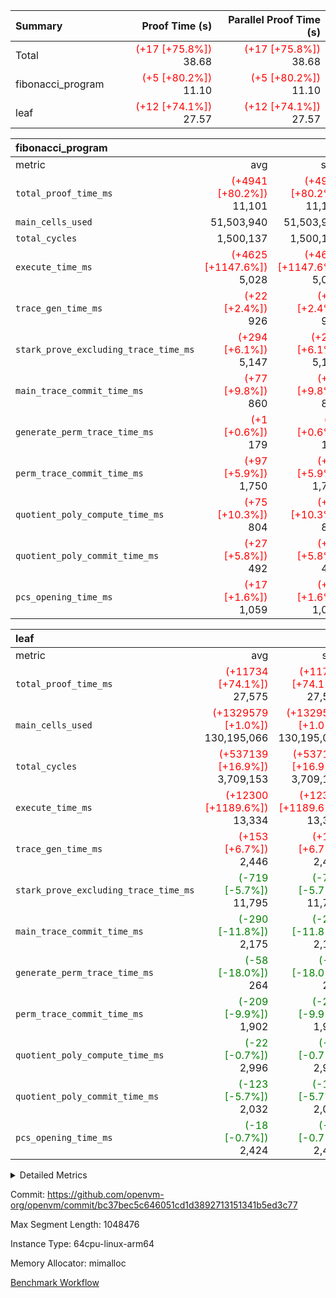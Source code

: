 | Summary | Proof Time (s) | Parallel Proof Time (s) |
|:---|---:|---:|
| Total | <span style='color: red'>(+17 [+75.8%])</span> 38.68 | <span style='color: red'>(+17 [+75.8%])</span> 38.68 |
| fibonacci_program | <span style='color: red'>(+5 [+80.2%])</span> 11.10 | <span style='color: red'>(+5 [+80.2%])</span> 11.10 |
| leaf | <span style='color: red'>(+12 [+74.1%])</span> 27.57 | <span style='color: red'>(+12 [+74.1%])</span> 27.57 |


| fibonacci_program |||||
|:---|---:|---:|---:|---:|
|metric|avg|sum|max|min|
| `total_proof_time_ms ` | <span style='color: red'>(+4941 [+80.2%])</span> 11,101 | <span style='color: red'>(+4941 [+80.2%])</span> 11,101 | <span style='color: red'>(+4941 [+80.2%])</span> 11,101 | <span style='color: red'>(+4941 [+80.2%])</span> 11,101 |
| `main_cells_used     ` |  51,503,940 |  51,503,940 |  51,503,940 |  51,503,940 |
| `total_cycles        ` |  1,500,137 |  1,500,137 |  1,500,137 |  1,500,137 |
| `execute_time_ms     ` | <span style='color: red'>(+4625 [+1147.6%])</span> 5,028 | <span style='color: red'>(+4625 [+1147.6%])</span> 5,028 | <span style='color: red'>(+4625 [+1147.6%])</span> 5,028 | <span style='color: red'>(+4625 [+1147.6%])</span> 5,028 |
| `trace_gen_time_ms   ` | <span style='color: red'>(+22 [+2.4%])</span> 926 | <span style='color: red'>(+22 [+2.4%])</span> 926 | <span style='color: red'>(+22 [+2.4%])</span> 926 | <span style='color: red'>(+22 [+2.4%])</span> 926 |
| `stark_prove_excluding_trace_time_ms` | <span style='color: red'>(+294 [+6.1%])</span> 5,147 | <span style='color: red'>(+294 [+6.1%])</span> 5,147 | <span style='color: red'>(+294 [+6.1%])</span> 5,147 | <span style='color: red'>(+294 [+6.1%])</span> 5,147 |
| `main_trace_commit_time_ms` | <span style='color: red'>(+77 [+9.8%])</span> 860 | <span style='color: red'>(+77 [+9.8%])</span> 860 | <span style='color: red'>(+77 [+9.8%])</span> 860 | <span style='color: red'>(+77 [+9.8%])</span> 860 |
| `generate_perm_trace_time_ms` | <span style='color: red'>(+1 [+0.6%])</span> 179 | <span style='color: red'>(+1 [+0.6%])</span> 179 | <span style='color: red'>(+1 [+0.6%])</span> 179 | <span style='color: red'>(+1 [+0.6%])</span> 179 |
| `perm_trace_commit_time_ms` | <span style='color: red'>(+97 [+5.9%])</span> 1,750 | <span style='color: red'>(+97 [+5.9%])</span> 1,750 | <span style='color: red'>(+97 [+5.9%])</span> 1,750 | <span style='color: red'>(+97 [+5.9%])</span> 1,750 |
| `quotient_poly_compute_time_ms` | <span style='color: red'>(+75 [+10.3%])</span> 804 | <span style='color: red'>(+75 [+10.3%])</span> 804 | <span style='color: red'>(+75 [+10.3%])</span> 804 | <span style='color: red'>(+75 [+10.3%])</span> 804 |
| `quotient_poly_commit_time_ms` | <span style='color: red'>(+27 [+5.8%])</span> 492 | <span style='color: red'>(+27 [+5.8%])</span> 492 | <span style='color: red'>(+27 [+5.8%])</span> 492 | <span style='color: red'>(+27 [+5.8%])</span> 492 |
| `pcs_opening_time_ms ` | <span style='color: red'>(+17 [+1.6%])</span> 1,059 | <span style='color: red'>(+17 [+1.6%])</span> 1,059 | <span style='color: red'>(+17 [+1.6%])</span> 1,059 | <span style='color: red'>(+17 [+1.6%])</span> 1,059 |

| leaf |||||
|:---|---:|---:|---:|---:|
|metric|avg|sum|max|min|
| `total_proof_time_ms ` | <span style='color: red'>(+11734 [+74.1%])</span> 27,575 | <span style='color: red'>(+11734 [+74.1%])</span> 27,575 | <span style='color: red'>(+11734 [+74.1%])</span> 27,575 | <span style='color: red'>(+11734 [+74.1%])</span> 27,575 |
| `main_cells_used     ` | <span style='color: red'>(+1329579 [+1.0%])</span> 130,195,066 | <span style='color: red'>(+1329579 [+1.0%])</span> 130,195,066 | <span style='color: red'>(+1329579 [+1.0%])</span> 130,195,066 | <span style='color: red'>(+1329579 [+1.0%])</span> 130,195,066 |
| `total_cycles        ` | <span style='color: red'>(+537139 [+16.9%])</span> 3,709,153 | <span style='color: red'>(+537139 [+16.9%])</span> 3,709,153 | <span style='color: red'>(+537139 [+16.9%])</span> 3,709,153 | <span style='color: red'>(+537139 [+16.9%])</span> 3,709,153 |
| `execute_time_ms     ` | <span style='color: red'>(+12300 [+1189.6%])</span> 13,334 | <span style='color: red'>(+12300 [+1189.6%])</span> 13,334 | <span style='color: red'>(+12300 [+1189.6%])</span> 13,334 | <span style='color: red'>(+12300 [+1189.6%])</span> 13,334 |
| `trace_gen_time_ms   ` | <span style='color: red'>(+153 [+6.7%])</span> 2,446 | <span style='color: red'>(+153 [+6.7%])</span> 2,446 | <span style='color: red'>(+153 [+6.7%])</span> 2,446 | <span style='color: red'>(+153 [+6.7%])</span> 2,446 |
| `stark_prove_excluding_trace_time_ms` | <span style='color: green'>(-719 [-5.7%])</span> 11,795 | <span style='color: green'>(-719 [-5.7%])</span> 11,795 | <span style='color: green'>(-719 [-5.7%])</span> 11,795 | <span style='color: green'>(-719 [-5.7%])</span> 11,795 |
| `main_trace_commit_time_ms` | <span style='color: green'>(-290 [-11.8%])</span> 2,175 | <span style='color: green'>(-290 [-11.8%])</span> 2,175 | <span style='color: green'>(-290 [-11.8%])</span> 2,175 | <span style='color: green'>(-290 [-11.8%])</span> 2,175 |
| `generate_perm_trace_time_ms` | <span style='color: green'>(-58 [-18.0%])</span> 264 | <span style='color: green'>(-58 [-18.0%])</span> 264 | <span style='color: green'>(-58 [-18.0%])</span> 264 | <span style='color: green'>(-58 [-18.0%])</span> 264 |
| `perm_trace_commit_time_ms` | <span style='color: green'>(-209 [-9.9%])</span> 1,902 | <span style='color: green'>(-209 [-9.9%])</span> 1,902 | <span style='color: green'>(-209 [-9.9%])</span> 1,902 | <span style='color: green'>(-209 [-9.9%])</span> 1,902 |
| `quotient_poly_compute_time_ms` | <span style='color: green'>(-22 [-0.7%])</span> 2,996 | <span style='color: green'>(-22 [-0.7%])</span> 2,996 | <span style='color: green'>(-22 [-0.7%])</span> 2,996 | <span style='color: green'>(-22 [-0.7%])</span> 2,996 |
| `quotient_poly_commit_time_ms` | <span style='color: green'>(-123 [-5.7%])</span> 2,032 | <span style='color: green'>(-123 [-5.7%])</span> 2,032 | <span style='color: green'>(-123 [-5.7%])</span> 2,032 | <span style='color: green'>(-123 [-5.7%])</span> 2,032 |
| `pcs_opening_time_ms ` | <span style='color: green'>(-18 [-0.7%])</span> 2,424 | <span style='color: green'>(-18 [-0.7%])</span> 2,424 | <span style='color: green'>(-18 [-0.7%])</span> 2,424 | <span style='color: green'>(-18 [-0.7%])</span> 2,424 |



<details>
<summary>Detailed Metrics</summary>

| group | num_segments | keygen_time_ms | commit_exe_time_ms |
| --- | --- | --- | --- |
| fibonacci_program | 1 | 358 | 6 | 

| group | air_name | quotient_deg | interactions | constraints |
| --- | --- | --- | --- | --- |
| fibonacci_program | AccessAdapterAir<16> | 2 | 5 | 14 | 
| fibonacci_program | AccessAdapterAir<2> | 2 | 5 | 14 | 
| fibonacci_program | AccessAdapterAir<32> | 2 | 5 | 14 | 
| fibonacci_program | AccessAdapterAir<4> | 2 | 5 | 14 | 
| fibonacci_program | AccessAdapterAir<64> | 2 | 5 | 14 | 
| fibonacci_program | AccessAdapterAir<8> | 2 | 5 | 14 | 
| fibonacci_program | BitwiseOperationLookupAir<8> | 2 | 2 | 4 | 
| fibonacci_program | MemoryMerkleAir<8> | 2 | 4 | 40 | 
| fibonacci_program | PersistentBoundaryAir<8> | 2 | 3 | 6 | 
| fibonacci_program | PhantomAir | 2 | 3 | 5 | 
| fibonacci_program | Poseidon2PeripheryAir<BabyBearParameters>, 1> | 2 | 1 | 286 | 
| fibonacci_program | ProgramAir | 1 | 1 | 4 | 
| fibonacci_program | RangeTupleCheckerAir<2> | 1 | 1 | 4 | 
| fibonacci_program | VariableRangeCheckerAir | 1 | 1 | 4 | 
| fibonacci_program | VmAirWrapper<Rv32BaseAluAdapterAir, BaseAluCoreAir<4, 8> | 2 | 19 | 43 | 
| fibonacci_program | VmAirWrapper<Rv32BaseAluAdapterAir, LessThanCoreAir<4, 8> | 2 | 17 | 39 | 
| fibonacci_program | VmAirWrapper<Rv32BaseAluAdapterAir, ShiftCoreAir<4, 8> | 2 | 23 | 90 | 
| fibonacci_program | VmAirWrapper<Rv32BranchAdapterAir, BranchEqualCoreAir<4> | 2 | 11 | 25 | 
| fibonacci_program | VmAirWrapper<Rv32BranchAdapterAir, BranchLessThanCoreAir<4, 8> | 2 | 13 | 41 | 
| fibonacci_program | VmAirWrapper<Rv32CondRdWriteAdapterAir, Rv32JalLuiCoreAir> | 2 | 10 | 22 | 
| fibonacci_program | VmAirWrapper<Rv32HintStoreAdapterAir, Rv32HintStoreCoreAir> | 2 | 15 | 17 | 
| fibonacci_program | VmAirWrapper<Rv32JalrAdapterAir, Rv32JalrCoreAir> | 2 | 16 | 20 | 
| fibonacci_program | VmAirWrapper<Rv32LoadStoreAdapterAir, LoadSignExtendCoreAir<4, 8> | 2 | 18 | 33 | 
| fibonacci_program | VmAirWrapper<Rv32LoadStoreAdapterAir, LoadStoreCoreAir<4> | 2 | 17 | 38 | 
| fibonacci_program | VmAirWrapper<Rv32MultAdapterAir, DivRemCoreAir<4, 8> | 2 | 25 | 88 | 
| fibonacci_program | VmAirWrapper<Rv32MultAdapterAir, MulHCoreAir<4, 8> | 2 | 24 | 38 | 
| fibonacci_program | VmAirWrapper<Rv32MultAdapterAir, MultiplicationCoreAir<4, 8> | 2 | 19 | 26 | 
| fibonacci_program | VmAirWrapper<Rv32RdWriteAdapterAir, Rv32AuipcCoreAir> | 2 | 11 | 15 | 
| fibonacci_program | VmConnectorAir | 2 | 3 | 9 | 
| leaf | AccessAdapterAir<2> | 4 | 5 | 12 | 
| leaf | AccessAdapterAir<4> | 4 | 5 | 12 | 
| leaf | AccessAdapterAir<8> | 4 | 5 | 12 | 
| leaf | FriReducedOpeningAir | 4 | 35 | 59 | 
| leaf | NativePoseidon2Air<BabyBearParameters>, 1> | 4 | 31 | 302 | 
| leaf | PhantomAir | 4 | 3 | 4 | 
| leaf | ProgramAir | 1 | 1 | 4 | 
| leaf | VariableRangeCheckerAir | 1 | 1 | 4 | 
| leaf | VmAirWrapper<BranchNativeAdapterAir, BranchEqualCoreAir<1> | 2 | 11 | 23 | 
| leaf | VmAirWrapper<JalNativeAdapterAir, JalCoreAir> | 4 | 7 | 6 | 
| leaf | VmAirWrapper<NativeAdapterAir<2, 0>, PublicValuesCoreAir> | 4 | 11 | 23 | 
| leaf | VmAirWrapper<NativeAdapterAir<2, 1>, FieldArithmeticCoreAir> | 4 | 15 | 23 | 
| leaf | VmAirWrapper<NativeLoadStoreAdapterAir<1>, NativeLoadStoreCoreAir<1> | 4 | 15 | 24 | 
| leaf | VmAirWrapper<NativeVectorizedAdapterAir<4>, FieldExtensionCoreAir> | 4 | 15 | 23 | 
| leaf | VmConnectorAir | 4 | 3 | 8 | 
| leaf | VolatileBoundaryAir | 4 | 4 | 16 | 

| group | air_name | dsl_ir | idx | opcode | cells_used |
| --- | --- | --- | --- | --- | --- |
| leaf | <BranchNativeAdapterAir,BranchEqualCoreAir<1>> | AssertEqE | 0 | BNE | 5,704 | 
| leaf | <BranchNativeAdapterAir,BranchEqualCoreAir<1>> | AssertEqEI | 0 | BNE | 92 | 
| leaf | <BranchNativeAdapterAir,BranchEqualCoreAir<1>> | AssertEqF | 0 | BNE | 248,216 | 
| leaf | <BranchNativeAdapterAir,BranchEqualCoreAir<1>> | AssertEqV | 0 | BNE | 24,679 | 
| leaf | <BranchNativeAdapterAir,BranchEqualCoreAir<1>> | AssertEqVI | 0 | BNE | 5,543 | 
| leaf | <BranchNativeAdapterAir,BranchEqualCoreAir<1>> | AssertNeVI | 0 | BEQ | 23 | 
| leaf | <BranchNativeAdapterAir,BranchEqualCoreAir<1>> | For | 0 | BNE | 9,767,065 | 
| leaf | <BranchNativeAdapterAir,BranchEqualCoreAir<1>> | IfEq | 0 | BNE | 2,110,112 | 
| leaf | <BranchNativeAdapterAir,BranchEqualCoreAir<1>> | IfEqI | 0 | BNE | 1,557,790 | 
| leaf | <BranchNativeAdapterAir,BranchEqualCoreAir<1>> | IfNe | 0 | BEQ | 408,043 | 
| leaf | <BranchNativeAdapterAir,BranchEqualCoreAir<1>> | IfNeI | 0 | BEQ | 21,643 | 
| leaf | <BranchNativeAdapterAir,BranchEqualCoreAir<1>> | ZipFor | 0 | BNE | 506,161 | 
| leaf | <JalNativeAdapterAir,JalCoreAir> |  | 0 | JAL | 10 | 
| leaf | <JalNativeAdapterAir,JalCoreAir> | For | 0 | JAL | 432,220 | 
| leaf | <JalNativeAdapterAir,JalCoreAir> | IfEqI | 0 | JAL | 272,670 | 
| leaf | <JalNativeAdapterAir,JalCoreAir> | IfNe | 0 | JAL | 10 | 
| leaf | <JalNativeAdapterAir,JalCoreAir> | ZipFor | 0 | JAL | 16,090 | 
| leaf | <NativeAdapterAir<2, 0>,PublicValuesCoreAir> | Publish | 0 | PUBLISH | 828 | 
| leaf | <NativeAdapterAir<2, 1>,FieldArithmeticCoreAir> | AddEFI | 0 | ADD | 18,480 | 
| leaf | <NativeAdapterAir<2, 1>,FieldArithmeticCoreAir> | AddEI | 0 | ADD | 829,560 | 
| leaf | <NativeAdapterAir<2, 1>,FieldArithmeticCoreAir> | AddF | 0 | ADD | 39,990 | 
| leaf | <NativeAdapterAir<2, 1>,FieldArithmeticCoreAir> | AddFI | 0 | ADD | 1,298,040 | 
| leaf | <NativeAdapterAir<2, 1>,FieldArithmeticCoreAir> | AddV | 0 | ADD | 655,950 | 
| leaf | <NativeAdapterAir<2, 1>,FieldArithmeticCoreAir> | AddVI | 0 | ADD | 8,267,250 | 
| leaf | <NativeAdapterAir<2, 1>,FieldArithmeticCoreAir> | Alloc | 0 | ADD | 1,720,860 | 
| leaf | <NativeAdapterAir<2, 1>,FieldArithmeticCoreAir> | Alloc | 0 | MUL | 1,024,500 | 
| leaf | <NativeAdapterAir<2, 1>,FieldArithmeticCoreAir> | CastFV | 0 | ADD | 30 | 
| leaf | <NativeAdapterAir<2, 1>,FieldArithmeticCoreAir> | DivFIN | 0 | DIV | 3,840 | 
| leaf | <NativeAdapterAir<2, 1>,FieldArithmeticCoreAir> | For | 0 | ADD | 11,442,990 | 
| leaf | <NativeAdapterAir<2, 1>,FieldArithmeticCoreAir> | LoadE | 0 | ADD | 492,780 | 
| leaf | <NativeAdapterAir<2, 1>,FieldArithmeticCoreAir> | LoadE | 0 | MUL | 492,780 | 
| leaf | <NativeAdapterAir<2, 1>,FieldArithmeticCoreAir> | LoadF | 0 | ADD | 555,480 | 
| leaf | <NativeAdapterAir<2, 1>,FieldArithmeticCoreAir> | LoadF | 0 | MUL | 443,130 | 
| leaf | <NativeAdapterAir<2, 1>,FieldArithmeticCoreAir> | LoadHeapPtr | 0 | ADD | 30 | 
| leaf | <NativeAdapterAir<2, 1>,FieldArithmeticCoreAir> | LoadV | 0 | ADD | 5,848,890 | 
| leaf | <NativeAdapterAir<2, 1>,FieldArithmeticCoreAir> | LoadV | 0 | MUL | 3,125,580 | 
| leaf | <NativeAdapterAir<2, 1>,FieldArithmeticCoreAir> | MulEF | 0 | MUL | 113,760 | 
| leaf | <NativeAdapterAir<2, 1>,FieldArithmeticCoreAir> | MulEFI | 0 | MUL | 15,000 | 
| leaf | <NativeAdapterAir<2, 1>,FieldArithmeticCoreAir> | MulF | 0 | MUL | 2,510,010 | 
| leaf | <NativeAdapterAir<2, 1>,FieldArithmeticCoreAir> | MulFI | 0 | MUL | 40,590 | 
| leaf | <NativeAdapterAir<2, 1>,FieldArithmeticCoreAir> | MulVI | 0 | MUL | 709,860 | 
| leaf | <NativeAdapterAir<2, 1>,FieldArithmeticCoreAir> | NegE | 0 | MUL | 5,160 | 
| leaf | <NativeAdapterAir<2, 1>,FieldArithmeticCoreAir> | StoreE | 0 | ADD | 232,440 | 
| leaf | <NativeAdapterAir<2, 1>,FieldArithmeticCoreAir> | StoreE | 0 | MUL | 232,440 | 
| leaf | <NativeAdapterAir<2, 1>,FieldArithmeticCoreAir> | StoreF | 0 | ADD | 234,870 | 
| leaf | <NativeAdapterAir<2, 1>,FieldArithmeticCoreAir> | StoreF | 0 | MUL | 21,960 | 
| leaf | <NativeAdapterAir<2, 1>,FieldArithmeticCoreAir> | StoreHeapPtr | 0 | ADD | 30 | 
| leaf | <NativeAdapterAir<2, 1>,FieldArithmeticCoreAir> | StoreHintWord | 0 | ADD | 6,152,970 | 
| leaf | <NativeAdapterAir<2, 1>,FieldArithmeticCoreAir> | StoreV | 0 | ADD | 615,900 | 
| leaf | <NativeAdapterAir<2, 1>,FieldArithmeticCoreAir> | StoreV | 0 | MUL | 498,480 | 
| leaf | <NativeAdapterAir<2, 1>,FieldArithmeticCoreAir> | SubEF | 0 | SUB | 161,820 | 
| leaf | <NativeAdapterAir<2, 1>,FieldArithmeticCoreAir> | SubEFI | 0 | ADD | 10,320 | 
| leaf | <NativeAdapterAir<2, 1>,FieldArithmeticCoreAir> | SubEI | 0 | ADD | 12,960 | 
| leaf | <NativeAdapterAir<2, 1>,FieldArithmeticCoreAir> | SubFI | 0 | SUB | 39,990 | 
| leaf | <NativeAdapterAir<2, 1>,FieldArithmeticCoreAir> | SubV | 0 | SUB | 1,486,140 | 
| leaf | <NativeAdapterAir<2, 1>,FieldArithmeticCoreAir> | SubVI | 0 | SUB | 30,000 | 
| leaf | <NativeAdapterAir<2, 1>,FieldArithmeticCoreAir> | SubVIN | 0 | SUB | 25,200 | 
| leaf | <NativeAdapterAir<2, 1>,FieldArithmeticCoreAir> | UnsafeCastVF | 0 | ADD | 600 | 
| leaf | <NativeAdapterAir<2, 1>,FieldArithmeticCoreAir> | ZipFor | 0 | ADD | 611,940 | 
| leaf | <NativeLoadStoreAdapterAir<1>,NativeLoadStoreCoreAir<1>> |  | 0 | STOREW | 31 | 
| leaf | <NativeLoadStoreAdapterAir<1>,NativeLoadStoreCoreAir<1>> | AddEFFI | 0 | LOADW | 5,456 | 
| leaf | <NativeLoadStoreAdapterAir<1>,NativeLoadStoreCoreAir<1>> | AddEFFI | 0 | STOREW | 16,368 | 
| leaf | <NativeLoadStoreAdapterAir<1>,NativeLoadStoreCoreAir<1>> | Alloc | 0 | LOADW | 1,778,222 | 
| leaf | <NativeLoadStoreAdapterAir<1>,NativeLoadStoreCoreAir<1>> | DivEIN | 0 | STOREW | 6,696 | 
| leaf | <NativeLoadStoreAdapterAir<1>,NativeLoadStoreCoreAir<1>> | For | 0 | LOADW | 257,858 | 
| leaf | <NativeLoadStoreAdapterAir<1>,NativeLoadStoreCoreAir<1>> | For | 0 | STOREW | 1,082,024 | 
| leaf | <NativeLoadStoreAdapterAir<1>,NativeLoadStoreCoreAir<1>> | ImmE | 0 | STOREW | 99,448 | 
| leaf | <NativeLoadStoreAdapterAir<1>,NativeLoadStoreCoreAir<1>> | ImmF | 0 | STOREW | 1,448,971 | 
| leaf | <NativeLoadStoreAdapterAir<1>,NativeLoadStoreCoreAir<1>> | ImmV | 0 | STOREW | 601,927 | 
| leaf | <NativeLoadStoreAdapterAir<1>,NativeLoadStoreCoreAir<1>> | LoadE | 0 | LOADW | 2,710,392 | 
| leaf | <NativeLoadStoreAdapterAir<1>,NativeLoadStoreCoreAir<1>> | LoadF | 0 | LOADW | 3,405,474 | 
| leaf | <NativeLoadStoreAdapterAir<1>,NativeLoadStoreCoreAir<1>> | LoadV | 0 | LOADW | 7,086,042 | 
| leaf | <NativeLoadStoreAdapterAir<1>,NativeLoadStoreCoreAir<1>> | MulEI | 0 | STOREW | 189,224 | 
| leaf | <NativeLoadStoreAdapterAir<1>,NativeLoadStoreCoreAir<1>> | StoreE | 0 | STOREW | 1,823,172 | 
| leaf | <NativeLoadStoreAdapterAir<1>,NativeLoadStoreCoreAir<1>> | StoreF | 0 | STOREW | 3,384,704 | 
| leaf | <NativeLoadStoreAdapterAir<1>,NativeLoadStoreCoreAir<1>> | StoreHintWord | 0 | SHINTW | 7,118,964 | 
| leaf | <NativeLoadStoreAdapterAir<1>,NativeLoadStoreCoreAir<1>> | StoreV | 0 | STOREW | 2,021,448 | 
| leaf | <NativeLoadStoreAdapterAir<1>,NativeLoadStoreCoreAir<1>> | SubEF | 0 | LOADW | 501,642 | 
| leaf | <NativeLoadStoreAdapterAir<1>,NativeLoadStoreCoreAir<1>> | ZipFor | 0 | LOADW | 49,879 | 
| leaf | <NativeVectorizedAdapterAir<4>,FieldExtensionCoreAir> | AddE | 0 | FE4ADD | 497,320 | 
| leaf | <NativeVectorizedAdapterAir<4>,FieldExtensionCoreAir> | DivE | 0 | BBE4DIV | 248,560 | 
| leaf | <NativeVectorizedAdapterAir<4>,FieldExtensionCoreAir> | DivEIN | 0 | BBE4DIV | 2,160 | 
| leaf | <NativeVectorizedAdapterAir<4>,FieldExtensionCoreAir> | MulE | 0 | BBE4MUL | 341,400 | 
| leaf | <NativeVectorizedAdapterAir<4>,FieldExtensionCoreAir> | MulEI | 0 | BBE4MUL | 61,040 | 
| leaf | <NativeVectorizedAdapterAir<4>,FieldExtensionCoreAir> | SubE | 0 | FE4SUB | 132,240 | 
| leaf | Arc<BabyBearParameters>, 1> | Poseidon2CompressBabyBear | 0 | COMP_POS2 | 6,025,620 | 
| leaf | Arc<BabyBearParameters>, 1> | Poseidon2PermuteBabyBear | 0 | PERM_POS2 | 3,218,652 | 
| leaf | FriReducedOpeningAir | FriReducedOpening | 0 | FRI_REDUCED_OPENING | 7,547,904 | 
| leaf | PhantomAir | CT-ExtractPublicValuesCommit | 0 | PHANTOM | 12 | 
| leaf | PhantomAir | CT-InitializePcsConst | 0 | PHANTOM | 12 | 
| leaf | PhantomAir | CT-ReadProofsFromInput | 0 | PHANTOM | 12 | 
| leaf | PhantomAir | CT-VerifyProofs | 0 | PHANTOM | 12 | 
| leaf | PhantomAir | CT-compute-reduced-opening | 0 | PHANTOM | 4,032 | 
| leaf | PhantomAir | CT-exp-reverse-bits-len | 0 | PHANTOM | 41,328 | 
| leaf | PhantomAir | CT-poseidon2-hash | 0 | PHANTOM | 23,688 | 
| leaf | PhantomAir | CT-poseidon2-hash-ext | 0 | PHANTOM | 10,080 | 
| leaf | PhantomAir | CT-poseidon2-hash-setup | 0 | PHANTOM | 744,912 | 
| leaf | PhantomAir | CT-single-reduced-opening-eval | 0 | PHANTOM | 64,008 | 
| leaf | PhantomAir | CT-stage-c-build-rounds | 0 | PHANTOM | 12 | 
| leaf | PhantomAir | CT-stage-d-verifier-verify | 0 | PHANTOM | 12 | 
| leaf | PhantomAir | CT-stage-d-verify-pcs | 0 | PHANTOM | 12 | 
| leaf | PhantomAir | CT-stage-e-verify-constraints | 0 | PHANTOM | 12 | 
| leaf | PhantomAir | CT-verify-batch | 0 | PHANTOM | 4,032 | 
| leaf | PhantomAir | CT-verify-batch-ext | 0 | PHANTOM | 10,080 | 
| leaf | PhantomAir | CT-verify-batch-reduce-fast | 0 | PHANTOM | 33,768 | 
| leaf | PhantomAir | CT-verify-batch-reduce-fast-setup | 0 | PHANTOM | 33,768 | 
| leaf | PhantomAir | CT-verify-query | 0 | PHANTOM | 504 | 
| leaf | PhantomAir | HintBitsF | 0 | PHANTOM | 258 | 
| leaf | PhantomAir | HintInputVec | 0 | PHANTOM | 139,272 | 

| group | air_name | dsl_ir | opcode | segment | cells_used |
| --- | --- | --- | --- | --- | --- |
| fibonacci_program | <Rv32BaseAluAdapterAir,BaseAluCoreAir<4, 8>> |  | ADD | 0 | 32,401,620 | 
| fibonacci_program | <Rv32BaseAluAdapterAir,BaseAluCoreAir<4, 8>> |  | AND | 0 | 72 | 
| fibonacci_program | <Rv32BaseAluAdapterAir,BaseAluCoreAir<4, 8>> |  | OR | 0 | 36 | 
| fibonacci_program | <Rv32BaseAluAdapterAir,BaseAluCoreAir<4, 8>> |  | SUB | 0 | 144 | 
| fibonacci_program | <Rv32BaseAluAdapterAir,BaseAluCoreAir<4, 8>> |  | XOR | 0 | 72 | 
| fibonacci_program | <Rv32BaseAluAdapterAir,LessThanCoreAir<4, 8>> |  | SLTU | 0 | 11,100,074 | 
| fibonacci_program | <Rv32BaseAluAdapterAir,ShiftCoreAir<4, 8>> |  | SLL | 0 | 106 | 
| fibonacci_program | <Rv32BranchAdapterAir,BranchEqualCoreAir<4>> |  | BEQ | 0 | 2,600,104 | 
| fibonacci_program | <Rv32BranchAdapterAir,BranchEqualCoreAir<4>> |  | BNE | 0 | 2,600,130 | 
| fibonacci_program | <Rv32BranchAdapterAir,BranchLessThanCoreAir<4, 8>> |  | BGEU | 0 | 96 | 
| fibonacci_program | <Rv32BranchAdapterAir,BranchLessThanCoreAir<4, 8>> |  | BLTU | 0 | 64 | 
| fibonacci_program | <Rv32CondRdWriteAdapterAir,Rv32JalLuiCoreAir> |  | JAL | 0 | 1,800,018 | 
| fibonacci_program | <Rv32CondRdWriteAdapterAir,Rv32JalLuiCoreAir> |  | LUI | 0 | 162 | 
| fibonacci_program | <Rv32HintStoreAdapterAir,Rv32HintStoreCoreAir> |  | HINT_STOREW | 0 | 78 | 
| fibonacci_program | <Rv32JalrAdapterAir,Rv32JalrCoreAir> |  | JALR | 0 | 364 | 
| fibonacci_program | <Rv32LoadStoreAdapterAir,LoadStoreCoreAir<4>> |  | LOADW | 0 | 520 | 
| fibonacci_program | <Rv32LoadStoreAdapterAir,LoadStoreCoreAir<4>> |  | STOREW | 0 | 600 | 
| fibonacci_program | <Rv32RdWriteAdapterAir,Rv32AuipcCoreAir> |  | AUIPC | 0 | 168 | 
| fibonacci_program | PhantomAir |  | PHANTOM | 0 | 12 | 

| group | air_name | idx | rows | prep_cols | perm_cols | main_cols | cells |
| --- | --- | --- | --- | --- | --- | --- | --- |
| leaf | AccessAdapterAir<2> | 0 | 524,288 |  | 16 | 11 | 14,155,776 | 
| leaf | AccessAdapterAir<4> | 0 | 262,144 |  | 16 | 13 | 7,602,176 | 
| leaf | AccessAdapterAir<8> | 0 | 65,536 |  | 16 | 17 | 2,162,688 | 
| leaf | FriReducedOpeningAir | 0 | 131,072 |  | 76 | 64 | 18,350,080 | 
| leaf | NativePoseidon2Air<BabyBearParameters>, 1> | 0 | 32,768 |  | 36 | 348 | 12,582,912 | 
| leaf | PhantomAir | 0 | 262,144 |  | 8 | 6 | 3,670,016 | 
| leaf | ProgramAir | 0 | 131,072 |  | 8 | 10 | 2,359,296 | 
| leaf | VariableRangeCheckerAir | 0 | 262,144 | 2 | 8 | 1 | 2,359,296 | 
| leaf | VmAirWrapper<BranchNativeAdapterAir, BranchEqualCoreAir<1> | 0 | 1,048,576 |  | 28 | 23 | 53,477,376 | 
| leaf | VmAirWrapper<JalNativeAdapterAir, JalCoreAir> | 0 | 131,072 |  | 12 | 10 | 2,883,584 | 
| leaf | VmAirWrapper<NativeAdapterAir<2, 0>, PublicValuesCoreAir> | 0 | 64 |  | 16 | 23 | 2,496 | 
| leaf | VmAirWrapper<NativeAdapterAir<2, 1>, FieldArithmeticCoreAir> | 0 | 2,097,152 |  | 20 | 30 | 104,857,600 | 
| leaf | VmAirWrapper<NativeLoadStoreAdapterAir<1>, NativeLoadStoreCoreAir<1> | 0 | 2,097,152 |  | 20 | 31 | 106,954,752 | 
| leaf | VmAirWrapper<NativeVectorizedAdapterAir<4>, FieldExtensionCoreAir> | 0 | 32,768 |  | 20 | 40 | 1,966,080 | 
| leaf | VmConnectorAir | 0 | 2 | 1 | 8 | 4 | 24 | 
| leaf | VolatileBoundaryAir | 0 | 524,288 |  | 8 | 11 | 9,961,472 | 

| group | air_name | segment | rows | prep_cols | perm_cols | main_cols | cells |
| --- | --- | --- | --- | --- | --- | --- | --- |
| fibonacci_program | AccessAdapterAir<8> | 0 | 64 |  | 24 | 17 | 2,624 | 
| fibonacci_program | BitwiseOperationLookupAir<8> | 0 | 65,536 | 3 | 8 | 2 | 655,360 | 
| fibonacci_program | MemoryMerkleAir<8> | 0 | 512 |  | 20 | 32 | 26,624 | 
| fibonacci_program | PersistentBoundaryAir<8> | 0 | 64 |  | 12 | 20 | 2,048 | 
| fibonacci_program | PhantomAir | 0 | 2 |  | 12 | 6 | 36 | 
| fibonacci_program | Poseidon2PeripheryAir<BabyBearParameters>, 1> | 0 | 256 |  | 8 | 300 | 78,848 | 
| fibonacci_program | ProgramAir | 0 | 4,096 |  | 8 | 10 | 73,728 | 
| fibonacci_program | RangeTupleCheckerAir<2> | 0 | 524,288 | 2 | 8 | 1 | 4,718,592 | 
| fibonacci_program | VariableRangeCheckerAir | 0 | 262,144 | 2 | 8 | 1 | 2,359,296 | 
| fibonacci_program | VmAirWrapper<Rv32BaseAluAdapterAir, BaseAluCoreAir<4, 8> | 0 | 1,048,576 |  | 80 | 36 | 121,634,816 | 
| fibonacci_program | VmAirWrapper<Rv32BaseAluAdapterAir, LessThanCoreAir<4, 8> | 0 | 524,288 |  | 40 | 37 | 40,370,176 | 
| fibonacci_program | VmAirWrapper<Rv32BaseAluAdapterAir, ShiftCoreAir<4, 8> | 0 | 2 |  | 52 | 53 | 210 | 
| fibonacci_program | VmAirWrapper<Rv32BranchAdapterAir, BranchEqualCoreAir<4> | 0 | 262,144 |  | 48 | 26 | 19,398,656 | 
| fibonacci_program | VmAirWrapper<Rv32BranchAdapterAir, BranchLessThanCoreAir<4, 8> | 0 | 8 |  | 56 | 32 | 704 | 
| fibonacci_program | VmAirWrapper<Rv32CondRdWriteAdapterAir, Rv32JalLuiCoreAir> | 0 | 131,072 |  | 44 | 18 | 8,126,464 | 
| fibonacci_program | VmAirWrapper<Rv32HintStoreAdapterAir, Rv32HintStoreCoreAir> | 0 | 4 |  | 36 | 26 | 248 | 
| fibonacci_program | VmAirWrapper<Rv32JalrAdapterAir, Rv32JalrCoreAir> | 0 | 16 |  | 36 | 28 | 1,024 | 
| fibonacci_program | VmAirWrapper<Rv32LoadStoreAdapterAir, LoadStoreCoreAir<4> | 0 | 32 |  | 72 | 40 | 3,584 | 
| fibonacci_program | VmAirWrapper<Rv32RdWriteAdapterAir, Rv32AuipcCoreAir> | 0 | 16 |  | 28 | 21 | 784 | 
| fibonacci_program | VmConnectorAir | 0 | 2 | 1 | 12 | 4 | 32 | 

| group | chip_name | idx | rows_used |
| --- | --- | --- | --- |
| leaf | <BranchNativeAdapterAir,BranchEqualCoreAir<1>> | 0 | 637,177 | 
| leaf | <JalNativeAdapterAir,JalCoreAir> | 0 | 72,100 | 
| leaf | <NativeAdapterAir<2, 0>,PublicValuesCoreAir> | 0 | 36 | 
| leaf | <NativeAdapterAir<2, 1>,FieldArithmeticCoreAir> | 0 | 1,667,420 | 
| leaf | <NativeLoadStoreAdapterAir<1>,NativeLoadStoreCoreAir<1>> | 0 | 1,083,483 | 
| leaf | <NativeVectorizedAdapterAir<4>,FieldExtensionCoreAir> | 0 | 32,068 | 
| leaf | AccessAdapter<2> | 0 | 370,582 | 
| leaf | AccessAdapter<4> | 0 | 185,544 | 
| leaf | AccessAdapter<8> | 0 | 55,694 | 
| leaf | Arc<BabyBearParameters>, 1> | 0 | 26,564 | 
| leaf | Boundary | 0 | 385,031 | 
| leaf | FriReducedOpeningAir | 0 | 117,936 | 
| leaf | PhantomAir | 0 | 184,971 | 
| leaf | ProgramChip | 0 | 90,107 | 
| leaf | VariableRangeCheckerAir | 0 | 262,144 | 
| leaf | VmConnectorAir | 0 | 2 | 

| group | chip_name | segment | rows_used |
| --- | --- | --- | --- |
| fibonacci_program | <Rv32BaseAluAdapterAir,BaseAluCoreAir<4, 8>> | 0 | 900,054 | 
| fibonacci_program | <Rv32BaseAluAdapterAir,LessThanCoreAir<4, 8>> | 0 | 300,002 | 
| fibonacci_program | <Rv32BaseAluAdapterAir,ShiftCoreAir<4, 8>> | 0 | 2 | 
| fibonacci_program | <Rv32BranchAdapterAir,BranchEqualCoreAir<4>> | 0 | 200,009 | 
| fibonacci_program | <Rv32BranchAdapterAir,BranchLessThanCoreAir<4, 8>> | 0 | 5 | 
| fibonacci_program | <Rv32CondRdWriteAdapterAir,Rv32JalLuiCoreAir> | 0 | 100,010 | 
| fibonacci_program | <Rv32HintStoreAdapterAir,Rv32HintStoreCoreAir> | 0 | 3 | 
| fibonacci_program | <Rv32JalrAdapterAir,Rv32JalrCoreAir> | 0 | 13 | 
| fibonacci_program | <Rv32LoadStoreAdapterAir,LoadStoreCoreAir<4>> | 0 | 28 | 
| fibonacci_program | <Rv32RdWriteAdapterAir,Rv32AuipcCoreAir> | 0 | 9 | 
| fibonacci_program | AccessAdapter<8> | 0 | 36 | 
| fibonacci_program | Arc<BabyBearParameters>, 1> | 0 | 228 | 
| fibonacci_program | BitwiseOperationLookupAir<8> | 0 | 65,536 | 
| fibonacci_program | Boundary | 0 | 36 | 
| fibonacci_program | Merkle | 0 | 280 | 
| fibonacci_program | PhantomAir | 0 | 2 | 
| fibonacci_program | ProgramChip | 0 | 3,275 | 
| fibonacci_program | RangeTupleCheckerAir<2> | 0 | 524,288 | 
| fibonacci_program | VariableRangeCheckerAir | 0 | 262,144 | 
| fibonacci_program | VmConnectorAir | 0 | 2 | 

| group | dsl_ir | idx | opcode | frequency |
| --- | --- | --- | --- | --- |
| leaf |  | 0 | JAL | 1 | 
| leaf |  | 0 | STOREW | 2 | 
| leaf | AddE | 0 | FE4ADD | 12,433 | 
| leaf | AddEFFI | 0 | LOADW | 176 | 
| leaf | AddEFFI | 0 | STOREW | 528 | 
| leaf | AddEFI | 0 | ADD | 616 | 
| leaf | AddEI | 0 | ADD | 27,652 | 
| leaf | AddF | 0 | ADD | 1,333 | 
| leaf | AddFI | 0 | ADD | 43,268 | 
| leaf | AddV | 0 | ADD | 21,865 | 
| leaf | AddVI | 0 | ADD | 275,575 | 
| leaf | Alloc | 0 | ADD | 57,362 | 
| leaf | Alloc | 0 | LOADW | 57,362 | 
| leaf | Alloc | 0 | MUL | 34,150 | 
| leaf | AssertEqE | 0 | BNE | 248 | 
| leaf | AssertEqEI | 0 | BNE | 4 | 
| leaf | AssertEqF | 0 | BNE | 10,792 | 
| leaf | AssertEqV | 0 | BNE | 1,073 | 
| leaf | AssertEqVI | 0 | BNE | 241 | 
| leaf | AssertNeVI | 0 | BEQ | 1 | 
| leaf | CT-ExtractPublicValuesCommit | 0 | PHANTOM | 2 | 
| leaf | CT-InitializePcsConst | 0 | PHANTOM | 2 | 
| leaf | CT-ReadProofsFromInput | 0 | PHANTOM | 2 | 
| leaf | CT-VerifyProofs | 0 | PHANTOM | 2 | 
| leaf | CT-compute-reduced-opening | 0 | PHANTOM | 672 | 
| leaf | CT-exp-reverse-bits-len | 0 | PHANTOM | 6,888 | 
| leaf | CT-poseidon2-hash | 0 | PHANTOM | 3,948 | 
| leaf | CT-poseidon2-hash-ext | 0 | PHANTOM | 1,680 | 
| leaf | CT-poseidon2-hash-setup | 0 | PHANTOM | 124,152 | 
| leaf | CT-single-reduced-opening-eval | 0 | PHANTOM | 10,668 | 
| leaf | CT-stage-c-build-rounds | 0 | PHANTOM | 2 | 
| leaf | CT-stage-d-verifier-verify | 0 | PHANTOM | 2 | 
| leaf | CT-stage-d-verify-pcs | 0 | PHANTOM | 2 | 
| leaf | CT-stage-e-verify-constraints | 0 | PHANTOM | 2 | 
| leaf | CT-verify-batch | 0 | PHANTOM | 672 | 
| leaf | CT-verify-batch-ext | 0 | PHANTOM | 1,680 | 
| leaf | CT-verify-batch-reduce-fast | 0 | PHANTOM | 5,628 | 
| leaf | CT-verify-batch-reduce-fast-setup | 0 | PHANTOM | 5,628 | 
| leaf | CT-verify-query | 0 | PHANTOM | 84 | 
| leaf | CastFV | 0 | ADD | 1 | 
| leaf | DivE | 0 | BBE4DIV | 6,214 | 
| leaf | DivEIN | 0 | BBE4DIV | 54 | 
| leaf | DivEIN | 0 | STOREW | 216 | 
| leaf | DivFIN | 0 | DIV | 128 | 
| leaf | For | 0 | ADD | 381,433 | 
| leaf | For | 0 | BNE | 424,655 | 
| leaf | For | 0 | JAL | 43,222 | 
| leaf | For | 0 | LOADW | 8,318 | 
| leaf | For | 0 | STOREW | 34,904 | 
| leaf | FriReducedOpening | 0 | FRI_REDUCED_OPENING | 5,334 | 
| leaf | HintBitsF | 0 | PHANTOM | 43 | 
| leaf | HintInputVec | 0 | PHANTOM | 23,212 | 
| leaf | IfEq | 0 | BNE | 91,744 | 
| leaf | IfEqI | 0 | BNE | 67,730 | 
| leaf | IfEqI | 0 | JAL | 27,267 | 
| leaf | IfNe | 0 | BEQ | 17,741 | 
| leaf | IfNe | 0 | JAL | 1 | 
| leaf | IfNeI | 0 | BEQ | 941 | 
| leaf | ImmE | 0 | STOREW | 3,208 | 
| leaf | ImmF | 0 | STOREW | 46,741 | 
| leaf | ImmV | 0 | STOREW | 19,417 | 
| leaf | LoadE | 0 | ADD | 16,426 | 
| leaf | LoadE | 0 | LOADW | 87,432 | 
| leaf | LoadE | 0 | MUL | 16,426 | 
| leaf | LoadF | 0 | ADD | 18,516 | 
| leaf | LoadF | 0 | LOADW | 109,854 | 
| leaf | LoadF | 0 | MUL | 14,771 | 
| leaf | LoadHeapPtr | 0 | ADD | 1 | 
| leaf | LoadV | 0 | ADD | 194,963 | 
| leaf | LoadV | 0 | LOADW | 228,582 | 
| leaf | LoadV | 0 | MUL | 104,186 | 
| leaf | MulE | 0 | BBE4MUL | 8,535 | 
| leaf | MulEF | 0 | MUL | 3,792 | 
| leaf | MulEFI | 0 | MUL | 500 | 
| leaf | MulEI | 0 | BBE4MUL | 1,526 | 
| leaf | MulEI | 0 | STOREW | 6,104 | 
| leaf | MulF | 0 | MUL | 83,667 | 
| leaf | MulFI | 0 | MUL | 1,353 | 
| leaf | MulVI | 0 | MUL | 23,662 | 
| leaf | NegE | 0 | MUL | 172 | 
| leaf | Poseidon2CompressBabyBear | 0 | COMP_POS2 | 17,315 | 
| leaf | Poseidon2PermuteBabyBear | 0 | PERM_POS2 | 9,249 | 
| leaf | Publish | 0 | PUBLISH | 36 | 
| leaf | StoreE | 0 | ADD | 7,748 | 
| leaf | StoreE | 0 | MUL | 7,748 | 
| leaf | StoreE | 0 | STOREW | 58,812 | 
| leaf | StoreF | 0 | ADD | 7,829 | 
| leaf | StoreF | 0 | MUL | 732 | 
| leaf | StoreF | 0 | STOREW | 109,184 | 
| leaf | StoreHeapPtr | 0 | ADD | 1 | 
| leaf | StoreHintWord | 0 | ADD | 205,099 | 
| leaf | StoreHintWord | 0 | SHINTW | 229,644 | 
| leaf | StoreV | 0 | ADD | 20,530 | 
| leaf | StoreV | 0 | MUL | 16,616 | 
| leaf | StoreV | 0 | STOREW | 65,208 | 
| leaf | SubE | 0 | FE4SUB | 3,306 | 
| leaf | SubEF | 0 | LOADW | 16,182 | 
| leaf | SubEF | 0 | SUB | 5,394 | 
| leaf | SubEFI | 0 | ADD | 344 | 
| leaf | SubEI | 0 | ADD | 432 | 
| leaf | SubFI | 0 | SUB | 1,333 | 
| leaf | SubV | 0 | SUB | 49,538 | 
| leaf | SubVI | 0 | SUB | 1,000 | 
| leaf | SubVIN | 0 | SUB | 840 | 
| leaf | UnsafeCastVF | 0 | ADD | 20 | 
| leaf | ZipFor | 0 | ADD | 20,398 | 
| leaf | ZipFor | 0 | BNE | 22,007 | 
| leaf | ZipFor | 0 | JAL | 1,609 | 
| leaf | ZipFor | 0 | LOADW | 1,609 | 

| group | dsl_ir | opcode | segment | frequency |
| --- | --- | --- | --- | --- |
| fibonacci_program |  | ADD | 0 | 900,045 | 
| fibonacci_program |  | AND | 0 | 2 | 
| fibonacci_program |  | AUIPC | 0 | 9 | 
| fibonacci_program |  | BEQ | 0 | 100,004 | 
| fibonacci_program |  | BGEU | 0 | 3 | 
| fibonacci_program |  | BLTU | 0 | 2 | 
| fibonacci_program |  | BNE | 0 | 100,005 | 
| fibonacci_program |  | HINT_STOREW | 0 | 3 | 
| fibonacci_program |  | JAL | 0 | 100,001 | 
| fibonacci_program |  | JALR | 0 | 13 | 
| fibonacci_program |  | LOADW | 0 | 13 | 
| fibonacci_program |  | LUI | 0 | 9 | 
| fibonacci_program |  | OR | 0 | 1 | 
| fibonacci_program |  | PHANTOM | 0 | 2 | 
| fibonacci_program |  | SLL | 0 | 2 | 
| fibonacci_program |  | SLTU | 0 | 300,002 | 
| fibonacci_program |  | STOREW | 0 | 15 | 
| fibonacci_program |  | SUB | 0 | 4 | 
| fibonacci_program |  | XOR | 0 | 2 | 

| group | idx | trace_gen_time_ms | total_proof_time_ms | total_cycles | total_cells | stark_prove_excluding_trace_time_ms | quotient_poly_compute_time_ms | quotient_poly_commit_time_ms | perm_trace_commit_time_ms | pcs_opening_time_ms | main_trace_commit_time_ms | main_cells_used | generate_perm_trace_time_ms | execute_time_ms |
| --- | --- | --- | --- | --- | --- | --- | --- | --- | --- | --- | --- | --- | --- | --- |
| leaf | 0 | 2,446 | 27,575 | 3,709,153 | 343,345,624 | 11,795 | 2,996 | 2,032 | 1,902 | 2,424 | 2,175 | 130,195,066 | 264 | 13,334 | 

| group | segment | trace_gen_time_ms | total_proof_time_ms | total_cycles | total_cells | stark_prove_excluding_trace_time_ms | quotient_poly_compute_time_ms | quotient_poly_commit_time_ms | perm_trace_commit_time_ms | pcs_opening_time_ms | main_trace_commit_time_ms | main_cells_used | generate_perm_trace_time_ms | execute_time_ms |
| --- | --- | --- | --- | --- | --- | --- | --- | --- | --- | --- | --- | --- | --- | --- |
| fibonacci_program | 0 | 926 | 11,101 | 1,500,137 | 197,453,854 | 5,147 | 804 | 492 | 1,750 | 1,059 | 860 | 51,503,940 | 179 | 5,028 | 

</details>


Commit: https://github.com/openvm-org/openvm/commit/bc37bec5c646051cd1d3892713151341b5ed3c77

Max Segment Length: 1048476

Instance Type: 64cpu-linux-arm64

Memory Allocator: mimalloc

[Benchmark Workflow](https://github.com/openvm-org/openvm/actions/runs/12677160541)
